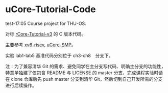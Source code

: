 # uCore-Tutorial-Code
test-17:05
Course project for THU-OS.

对标 [rCore-Tutorial-v3](https://github.com/rcore-os/rCore-Tutorial-v3/) 的 C 版本代码。

主要参考 [xv6-riscv](https://github.com/mit-pdos/xv6-riscv), [uCore-SMP](https://github.com/TianhuaTao/uCore-SMP)。

实验 lab1-lab5 基准代码分别位于 ch3-ch8　分支下。

注：为了兼容清华 Git 的需求、避免同学在主分支写代码、明确主分支的功能性，特意单独建了仅包含 README 与 LICENSE 的 master 分支，完成课程实验时请在 clone 仓库后先 push master 分支到清华 Git，然后切到自己开发所需的分支进行后续操作。
